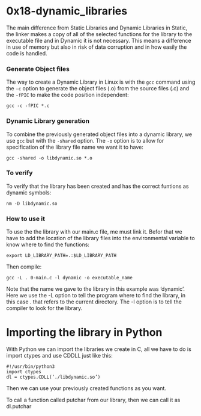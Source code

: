 # 0x18-dynamic_libraries
The main difference from Static Libraries and Dynamic Libraries in Static, the linker makes a copy of all of the selected functions for the library to the executable file and in Dynamic it is not necessary. This means a difference in use of memory but also in risk of data corruption and in how easily the code is handled.

### Generate Object files
The way to create a Dynamic Library in Linux is with the `gcc` command using the `-c` option to generate the object files (.o) from the source files (.c) and the `-fPIC` to make the code position independent:
```
gcc -c -fPIC *.c
```

### Dynamic Library generation
To combine the previously generated object files into a dynamic library, we use `gcc` but with the `-shared` option. The `-o` option is to allow for specification of the library file name we want it to have:
```
gcc -shared -o libdynamic.so *.o
```

### To verify
To verify that the library has been created and has the correct funtions as dynamic symbols:
```
nm -D libdynamic.so
```
### How to use it
To use the the library with our main.c file, me must link it. Befor that we have to add the location of the library files into the environmental variable to know where to find the functions:
```
export LD_LIBRARY_PATH=.:$LD_LIBRARY_PATH
```
Then compile:
```
gcc -L . 0-main.c -l dynamic -o executable_name
```
Note that the name we gave to the library in this example was ‘dynamic’. Here we use the -L option to tell the program where to find the library, in this case . that refers to the current directory. The -l option is to tell the compiler to look for the library.

# Importing the library in Python
With Python we can import the libraries we create in C, all we have to do is import ctypes and use CDDLL just like this:
```
#!/usr/bin/python3
import ctypes
dl = ctypes.CDLL(‘./libdynamic.so’)
```
Then we can use your previously created functions as you want.

To call a function called putchar from our library, then we can call it as dl.putchar

